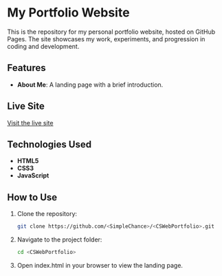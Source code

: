 # My Portfolio Website

This is the repository for my personal portfolio website, hosted on GitHub Pages. The site showcases my work, experiments, and progression in coding and development.

## Features
- **About Me**: A landing page with a brief introduction.

## Live Site
[Visit the live site](https://SimpleChance.github.io/CSWebPortfolio/)

## Technologies Used
- **HTML5**
- **CSS3**
- **JavaScript**

## How to Use
1. Clone the repository:
   ```bash
   git clone https://github.com/<SimpleChance>/<CSWebPortfolio>.git
2. Navigate to the project folder:
    ```bash
    cd <CSWebPortfolio>
3. Open index.html in your browser to view the landing page.
